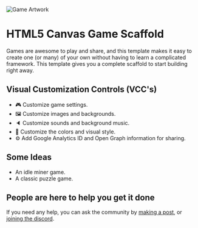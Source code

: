 ![Game Artwork](https://i.imgur.com/jcBe9Ef.png)

# HTML5 Canvas Game Scaffold
Games are awesome to play and share, and this template makes it easy to create one (or many) of your own without having to learn a complicated framework. This template gives you a complete scaffold to start building right away.

## Visual Customization Controls (VCC's)
- 🎮 Customize game settings.
- 🖼️ Customize images and backgrounds.
- 🔈 Customize sounds and background music.
- 💅 Customize the colors and visual style.
- ⚙️ Add Google Analytics ID and Open Graph information for sharing.

## Some Ideas
- An idle miner game.
- A classic puzzle game.

## People are here to help you get it done
If you need any help, you can ask the community by [making a post](https://gokoji.com/posts), or [joining the discord](https://discordapp.com/invite/eQuMJF6).